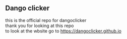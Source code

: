 Dango clicker
--------------------------------------------------------------
this is the official repo for dangoclicker\
thank you for looking at this repo\
to look at the wbsite go to https://dangoclicker.github.io
